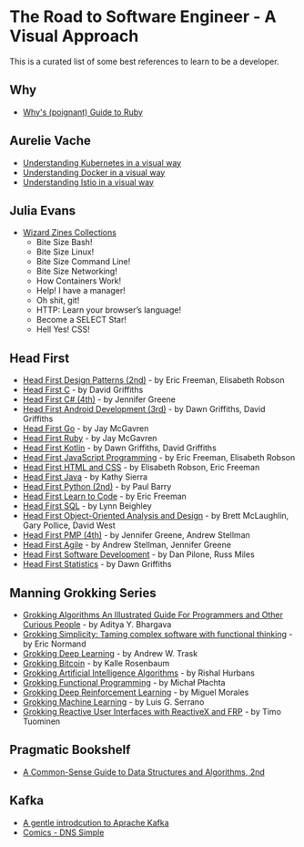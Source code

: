 # The Road to Software Engineer - A Visual Approach

This is a curated list of some best references to learn to be a developer. 

## Why
- [Why's (poignant) Guide to Ruby](https://poignant.guide)

## Aurelie Vache
- [Understanding Kubernetes in a visual way](https://aurelievache.gumroad.com/l/understanding-kubernetes-visual-way) 
- [Understanding Docker in a visual way](https://aurelievache.gumroad.com/l/understanding-docker-visual-way) 
- [Understanding Istio in a visual way](https://aurelievache.gumroad.com/l/understanding-istio-visual-way) 

## Julia Evans
- [Wizard Zines Collections](https://wizardzines.com/zines/all-the-zines/)
  - Bite Size Bash!
  - Bite Size Linux!
  - Bite Size Command Line!
  - Bite Size Networking!
  - How Containers Work!
  - Help! I have a manager!
  - Oh shit, git!
  - HTTP: Learn your browser’s language!
  - Become a SELECT Star!
  - Hell Yes! CSS!

## Head First
- [Head First Design Patterns (2nd)](https://www.goodreads.com/book/show/56083609-head-first-design-patterns) - by Eric Freeman, Elisabeth Robson
- [Head First C](https://www.goodreads.com/book/show/12447064-head-first-c) - by David Griffiths
- [Head First C# (4th)](https://www.goodreads.com/book/show/36954691-head-first-c) - by Jennifer Greene
- [Head First Android Development (3rd)](https://www.goodreads.com/book/show/59706381-head-first-android-development) - by Dawn Griffiths,  David Griffiths
- [Head First Go](https://www.goodreads.com/book/show/36800891-head-first-go) - by Jay McGavren
- [Head First Ruby](https://www.goodreads.com/book/show/23466394-head-first-ruby) - by Jay McGavren
- [Head First Kotlin](https://www.goodreads.com/book/show/44013141-head-first-kotlin) - by Dawn Griffiths, David Griffiths
- [Head First JavaScript Programming](https://www.goodreads.com/book/show/17912853-head-first-javascript-programming) - by Eric Freeman, Elisabeth Robson
- [Head First HTML and CSS](https://www.goodreads.com/book/show/13355960-head-first-html-and-css) - by Elisabeth Robson, Eric Freeman
- [Head First Java](https://www.goodreads.com/book/show/231262.Head_First_Java) - by Kathy Sierra
- [Head First Python (2nd)](https://www.goodreads.com/book/show/8933914-head-first-python) - by Paul Barry
- [Head First Learn to Code](https://www.goodreads.com/book/show/35355002-head-first-learn-to-code) - by Eric Freeman
- [Head First SQL](https://www.goodreads.com/book/show/1782447.Head_First_SQL) - by Lynn Beighley
- [Head First Object-Oriented Analysis and Design](https://www.goodreads.com/book/show/179207.Head_First_Object_Oriented_Analysis_and_Design) - by Brett McLaughlin, Gary Pollice, David West
- [Head First PMP (4th)](https://www.goodreads.com/book/show/43196881-head-first-pmp) - by Jennifer Greene, Andrew Stellman
- [Head First Agile](https://www.goodreads.com/book/show/30012890-head-first-agile) - by Andrew Stellman, Jennifer Greene
- [Head First Software Development](https://www.goodreads.com/book/show/314063.Head_First_Software_Development) - by Dan Pilone, Russ Miles
- [Head First Statistics](https://www.goodreads.com/book/show/4419784-head-first-statistics) - by Dawn Griffiths


## Manning Grokking Series
- [Grokking Algorithms An Illustrated Guide For Programmers and Other Curious People](https://www.goodreads.com/book/show/52257623-grokking-simplicity) - by Aditya Y. Bhargava
- [Grokking Simplicity: Taming complex software with functional thinking](https://www.goodreads.com/book/show/52257623-grokking-simplicity) - by Eric Normand
- [Grokking Deep Learning](https://www.goodreads.com/book/show/31565758-grokking-deep-learning) - by Andrew W. Trask
- [Grokking Bitcoin](https://www.goodreads.com/book/show/38928682-grokking-bitcoin) - by Kalle Rosenbaum
- [Grokking Artificial Intelligence Algorithms](https://www.goodreads.com/book/show/50542111-grokking-artificial-intelligence-algorithms) - by Rishal Hurbans
- [Grokking Functional Programming](https://www.goodreads.com/book/show/22710385-grokking-functional-programming) - by Michał Płachta
- [Grokking Deep Reinforcement Learning](https://www.goodreads.com/book/show/50336343-grokking-deep-reinforcement-learning) - by Miguel Morales
- [Grokking Machine Learning](https://www.goodreads.com/book/show/53141537-grokking-machine-learning) - by Luis G. Serrano
- [Grokking Reactive User Interfaces with ReactiveX and FRP](https://www.goodreads.com/book/show/30848676-grokking-reactive-user-interfaces-with-reactivex-and-frp) - by Timo Tuominen

## Pragmatic Bookshelf
- [A Common-Sense Guide to Data Structures and Algorithms, 2nd](https://pragprog.com/titles/jwdsal2/a-common-sense-guide-to-data-structures-and-algorithms-second-edition/)

## Kafka 
- [A gentle introdcution to Aprache Kafka](https://www.gentlydownthe.stream/)
- [Comics - DNS Simple](https://dnsimple.com/comics)
